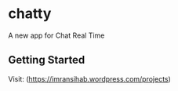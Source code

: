 # chatty

A new app for Chat Real Time

## Getting Started

Visit: (https://imransihab.wordpress.com/projects)
